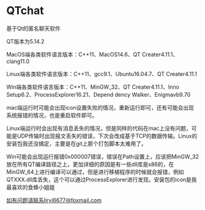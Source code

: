 # QTchat

基于Qt的匿名聊天软件

QT版本为5.14.2

MacOS端各类软件语言版本：C++11、MacOS14.6、QT Creater4.11.1、clang11.0

Linux端各类软件语言版本：C++11、gcc9.1、Ubuntu16.04.7、QT Creater4.11.1

Win端各类软件语言版本：C++11、MinGW_32、QT Creater4.11.1、Inno Setup6.2、ProcessExplorer16.21、Depend dency Walker、Enigmavb9.70

mac端运行时可能会出现icon设置失败的情况，重新运行即可，还有可能会出现系统报错的情况，也是重启软件即可。

Linux端运行时会出现有消息丢失的情况，但是同样的代码在mac上没有问题，可能是UDP传输时出现报文丢失的错误，下次会改成基于TCP的数据传输。Linux的安装包我还没搞定，主要是在git上那个打包脚本太难用了。

Win可能会出现运行报错0x000007错误，错误在Path设置上，应该把MinGW_32放在所有QT编译路径之上，更加详细的原因是有一些dll库是x86的，在MinGW_64上进行编译可以通过，但是进行移植程序的时候就会报错，例如QTXXX.dll库丢失，这个可以通过ProcessExplorer进行发现。安装包的icon是我最喜欢的食蜂小姐姐

如有问题请联系liryi6677@foxmail.com
